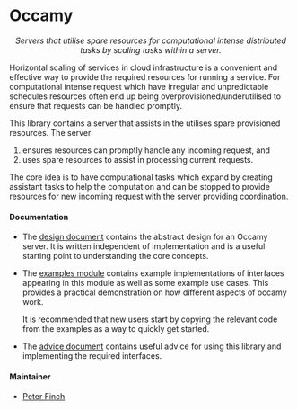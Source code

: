 # Occamy

<p align="center">
<em>
Servers that utilise spare resources for computational intense distributed tasks by scaling tasks within a server.
</em>
</p>

Horizontal scaling of services in cloud infrastructure is a convenient and effective way to provide the required
resources for running a service. For computational intense request which have irregular and unpredictable schedules
resources often end up being overprovisioned/underutilised to ensure that requests can be handled promptly.

This library contains a server that assists in the utilises spare provisioned resources. The server

1. ensures resources can promptly handle any incoming request, and
2. uses spare resources to assist in processing current requests.

The core idea is to have computational tasks which expand by creating assistant tasks to help the computation and can be
stopped to provide resources for new incoming request with the server providing coordination.

#### Documentation

- The [design document](./documentation/design.md) contains the abstract design for an Occamy server. It is written
  independent of implementation and is a useful starting point to understanding the core concepts.

- The [examples module](./examples) contains example implementations of interfaces appearing in this module as well as
  some example use cases. This provides a practical demonstration on how different aspects of occamy work.

  It is recommended that new users start by copying the relevant code from the examples as a way to quickly get started.

- The [advice document](./documentation/advice.md) contains useful advice for using this library and implementing the
  required interfaces.

#### Maintainer

- [Peter Finch](github.com/PeterEFinch)